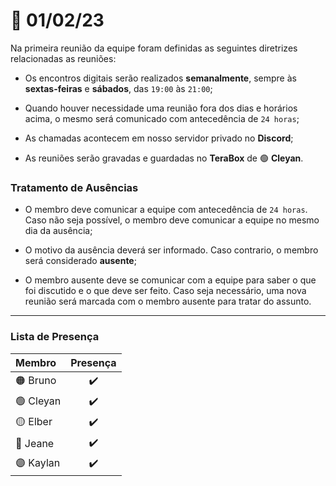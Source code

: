 
# :date: 01/02/23

Na primeira reunião da equipe foram definidas as seguintes diretrizes relacionadas as reuniões:

- Os encontros digitais serão realizados **semanalmente**, sempre às **sextas-feiras** e **sábados**, das `19:00` às `21:00`;

- Quando houver necessidade uma reunião fora dos dias e horários acima, o mesmo será comunicado com antecedência de `24 horas`;

- As chamadas acontecem em nosso servidor privado no **Discord**;

- As reuniões serão gravadas e guardadas no **TeraBox** de :green_circle: **Cleyan**.

### Tratamento de Ausências

- O membro deve comunicar a equipe com antecedência de `24 horas`. Caso não seja possível, o membro deve comunicar a equipe no mesmo dia da ausência;

- O motivo da ausência deverá ser informado. Caso contrario, o membro será considerado **ausente**;

- O membro ausente deve se comunicar com a equipe para saber o que foi discutido e o que deve ser feito. Caso seja necessário, uma nova reunião será marcada com o membro ausente para tratar do assunto.

---

### Lista de Presença

| Membro                    | Presença           |
| :------------------------ | :----------------: |
| :orange_circle: Bruno     | :heavy_check_mark: |
| :green_circle: Cleyan     | :heavy_check_mark: |
| :yellow_circle: Elber     | :heavy_check_mark: |
| :large_blue_circle: Jeane | :heavy_check_mark: |
| :purple_circle: Kaylan    | :heavy_check_mark: |